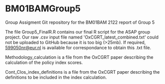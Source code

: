 # BM01BAMGroup5
Group Assigment Git repository for the BM01BAM 2122 report of Group 5

The file Group5_FinalR.R contains our final R script for the ASAP group project.
Our raw .csv input file named 'OxCGRT_latest_combined.txt' could not be uploaded to GitHub because it is too big (>25mb).
If required, 599050nr@eur.nl is available for correspondance to obtain this .txt file.

Methodology_calculation is a file from the OxCGRT paper describing the calculation of the policy index scores.

Cont_Clos_index_definitions is a file from the OxCGRT paper describing the definitions to be included in the index calculation.

